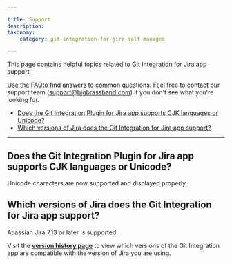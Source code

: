 ```yaml
---

title: Support
description:
taxonomy:
    category: git-integration-for-jira-self-managed

---
```

This page contains helpful topics related to Git Integration for Jira app support.

Use the [FAQ](/git-integration-for-jira-self-managed/frequently-asked-questions-gij-self-managed)to find answers to common questions. Feel free to contact our support team ([support@bigbrassband.com](mailto:support@bigbrassband.com)) if you don't see what you're looking for.

- [Does the Git Integration Plugin for Jira app supports CJK languages or Unicode?](#does-the-git-integration-plugin-for-jira-app-supports-cjk-languages-or-unicode)
- [Which versions of Jira does the Git Integration for Jira app support?](#which-versions-of-jira-does-the-git-integration-for-jira-app-support)

* * *

## Does the Git Integration Plugin for Jira app supports CJK languages or Unicode?

Unicode characters are now supported and displayed properly.

## Which versions of Jira does the Git Integration for Jira app support?

Atlassian Jira 7.13 or later is supported.

Visit the [**version history page**](https://marketplace.atlassian.com/plugins/com.xiplink.jira.git.jira_git_plugin/versions) to view which versions of the Git Integration app are compatible with the version of Jira you are using.

